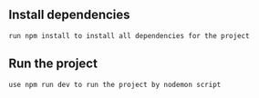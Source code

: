 ## Install dependencies
    run npm install to install all dependencies for the project

## Run the project
    use npm run dev to run the project by nodemon script